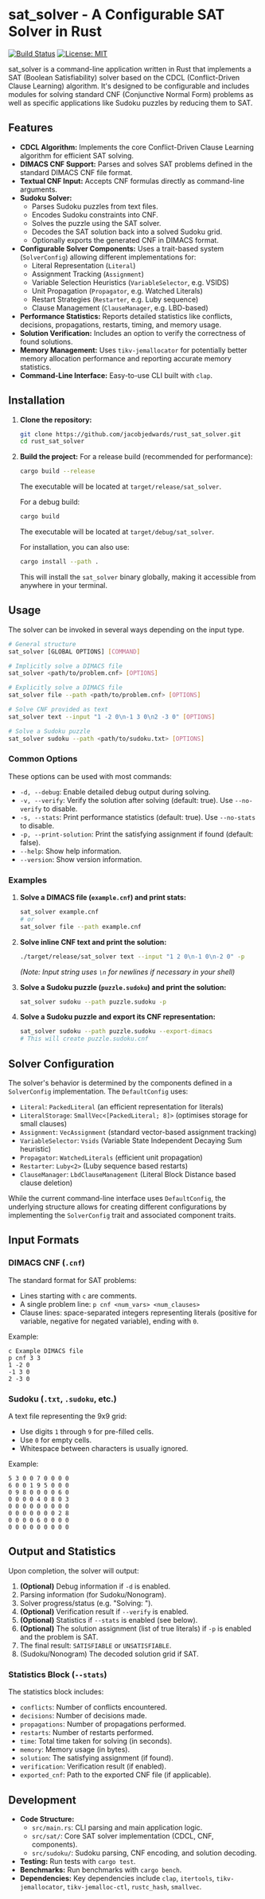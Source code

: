 # sat_solver - A Configurable SAT Solver in Rust

[![Build Status](https://img.shields.io/github/actions/workflow/status/jacobjedwards/rust_sat_solver/rust.yml?branch=main)](https://github.com/jacobjedwards/rust_sat_solver/actions)
[![License: MIT](https://img.shields.io/badge/License-MIT-yellow.svg)](LICENSE)

sat_solver is a command-line application written in Rust that implements a SAT (Boolean Satisfiability) solver based on 
the CDCL (Conflict-Driven Clause Learning) algorithm. It's designed to be configurable and includes modules for solving standard CNF (Conjunctive Normal Form) problems as well as specific applications like Sudoku puzzles by reducing them to SAT.

## Features

*   **CDCL Algorithm:** Implements the core Conflict-Driven Clause Learning algorithm for efficient SAT solving.
*   **DIMACS CNF Support:** Parses and solves SAT problems defined in the standard DIMACS CNF file format.
*   **Textual CNF Input:** Accepts CNF formulas directly as command-line arguments.
*   **Sudoku Solver:**
    *   Parses Sudoku puzzles from text files.
    *   Encodes Sudoku constraints into CNF.
    *   Solves the puzzle using the SAT solver.
    *   Decodes the SAT solution back into a solved Sudoku grid.
    *   Optionally exports the generated CNF in DIMACS format.
*   **Configurable Solver Components:** Uses a trait-based system (`SolverConfig`) allowing different implementations for:
    *   Literal Representation (`Literal`)
    *   Assignment Tracking (`Assignment`)
    *   Variable Selection Heuristics (`VariableSelector`, e.g. VSIDS)
    *   Unit Propagation (`Propagator`, e.g. Watched Literals)
    *   Restart Strategies (`Restarter`, e.g. Luby sequence)
    *   Clause Management (`ClauseManager`, e.g. LBD-based)
*   **Performance Statistics:** Reports detailed statistics like conflicts, decisions, propagations, restarts, timing, and memory usage.
*   **Solution Verification:** Includes an option to verify the correctness of found solutions.
*   **Memory Management:** Uses `tikv-jemallocator` for potentially better memory allocation performance and reporting accurate memory statistics.
*   **Command-Line Interface:** Easy-to-use CLI built with `clap`.

## Installation

1. **Clone the repository:**

    ```bash
    git clone https://github.com/jacobjedwards/rust_sat_solver.git
    cd rust_sat_solver
    ```

2. **Build the project:**
    For a release build (recommended for performance):
    ```bash
    cargo build --release
    ```
    The executable will be located at `target/release/sat_solver`.

    For a debug build:
    ```bash
    cargo build
    ```
    The executable will be located at `target/debug/sat_solver`.

    For installation, you can also use:
    ```bash
    cargo install --path .
    ```
    This will install the `sat_solver` binary globally, making it accessible from anywhere in your terminal.

## Usage

The solver can be invoked in several ways depending on the input type.

```bash
# General structure
sat_solver [GLOBAL OPTIONS] [COMMAND]

# Implicitly solve a DIMACS file
sat_solver <path/to/problem.cnf> [OPTIONS]

# Explicitly solve a DIMACS file
sat_solver file --path <path/to/problem.cnf> [OPTIONS]

# Solve CNF provided as text
sat_solver text --input "1 -2 0\n-1 3 0\n2 -3 0" [OPTIONS]

# Solve a Sudoku puzzle
sat_solver sudoku --path <path/to/sudoku.txt> [OPTIONS]
```

### Common Options

These options can be used with most commands:

*   `-d, --debug`: Enable detailed debug output during solving.
*   `-v, --verify`: Verify the solution after solving (default: true). Use `--no-verify` to disable.
*   `-s, --stats`: Print performance statistics (default: true). Use `--no-stats` to disable.
*   `-p, --print-solution`: Print the satisfying assignment if found (default: false).
*   `--help`: Show help information.
*   `--version`: Show version information.

### Examples

1.  **Solve a DIMACS file (`example.cnf`) and print stats:**
    ```bash
    sat_solver example.cnf
    # or
    sat_solver file --path example.cnf
    ```

2. **Solve inline CNF text and print the solution:**
    ```bash
    ./target/release/sat_solver text --input "1 2 0\n-1 0\n-2 0" -p
    ```
    *(Note: Input string uses `\n` for newlines if necessary in your shell)*

3. **Solve a Sudoku puzzle (`puzzle.sudoku`) and print the solution:**
    ```bash
    sat_solver sudoku --path puzzle.sudoku -p
    ```

4. **Solve a Sudoku puzzle and export its CNF representation:**
    ```bash
    sat_solver sudoku --path puzzle.sudoku --export-dimacs
    # This will create puzzle.sudoku.cnf
    ```

## Solver Configuration

The solver's behavior is determined by the components defined in a `SolverConfig` implementation. The `DefaultConfig` uses:

*   `Literal`: `PackedLiteral` (an efficient representation for literals)
*   `LiteralStorage`: `SmallVec<[PackedLiteral; 8]>` (optimises storage for small clauses)
*   `Assignment`: `VecAssignment` (standard vector-based assignment tracking)
*   `VariableSelector`: `Vsids` (Variable State Independent Decaying Sum heuristic)
*   `Propagator`: `WatchedLiterals` (efficient unit propagation)
*   `Restarter`: `Luby<2>` (Luby sequence based restarts)
*   `ClauseManager`: `LbdClauseManagement` (Literal Block Distance based clause deletion)

While the current command-line interface uses `DefaultConfig`, the underlying structure allows for creating different configurations by implementing the `SolverConfig` trait and associated component traits.

## Input Formats

### DIMACS CNF (`.cnf`)

The standard format for SAT problems:

*   Lines starting with `c` are comments.
*   A single problem line: `p cnf <num_vars> <num_clauses>`
*   Clause lines: space-separated integers representing literals (positive for variable, negative for negated variable), ending with `0`.

Example:
```
c Example DIMACS file
p cnf 3 3
1 -2 0
-1 3 0
2 -3 0
```


### Sudoku (`.txt`, `.sudoku`, etc.)

A text file representing the 9x9 grid:

*   Use digits `1` through `9` for pre-filled cells.
*   Use `0` for empty cells.
*   Whitespace between characters is usually ignored.

Example:
```
5 3 0 0 7 0 0 0 0
6 0 0 1 9 5 0 0 0
0 9 8 0 0 0 0 6 0
0 0 0 0 4 0 8 0 3
0 0 0 0 0 0 0 0 0
0 0 0 0 0 0 0 2 8
0 0 0 0 6 0 0 0 0
0 0 0 0 0 0 0 0 0
```


## Output and Statistics

Upon completion, the solver will output:

1.  **(Optional)** Debug information if `-d` is enabled.
2.  Parsing information (for Sudoku/Nonogram).
3.  Solver progress/status (e.g. "Solving: <filename>").
4.  **(Optional)** Verification result if `--verify` is enabled.
5.  **(Optional)** Statistics if `--stats` is enabled (see below).
6.  **(Optional)** The solution assignment (list of true literals) if `-p` is enabled and the problem is SAT.
7.  The final result: `SATISFIABLE` or `UNSATISFIABLE`.
8.  (Sudoku/Nonogram) The decoded solution grid if SAT.

### Statistics Block (`--stats`)

The statistics block includes:
*   `conflicts`: Number of conflicts encountered.
*   `decisions`: Number of decisions made.
*  `propagations`: Number of propagations performed.
*  `restarts`: Number of restarts performed.
*  `time`: Total time taken for solving (in seconds).
*  `memory`: Memory usage (in bytes).
*  `solution`: The satisfying assignment (if found).
*  `verification`: Verification result (if enabled).
*  `exported_cnf`: Path to the exported CNF file (if applicable).

## Development

*   **Code Structure:**
    *   `src/main.rs`: CLI parsing and main application logic.
    *   `src/sat/`: Core SAT solver implementation (CDCL, CNF, components).
    *   `src/sudoku/`: Sudoku parsing, CNF encoding, and solution decoding.
*   **Testing:** Run tests with `cargo test`.
*   **Benchmarks:** Run benchmarks with `cargo bench`.
*   **Dependencies:** Key dependencies include `clap`, `itertools`, `tikv-jemallocator`, `tikv-jemalloc-ctl`, `rustc_hash`, `smallvec`.

